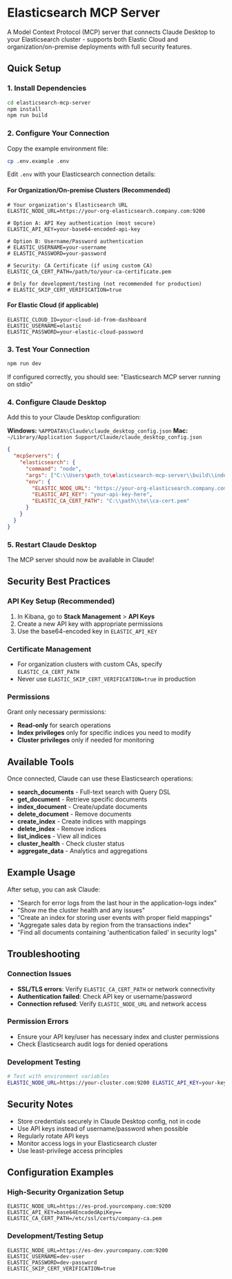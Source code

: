 # Elasticsearch MCP Server

A Model Context Protocol (MCP) server that connects Claude Desktop to your Elasticsearch cluster - supports both Elastic Cloud and organization/on-premise deployments with full security features.

## Quick Setup

### 1. Install Dependencies
```bash
cd elasticsearch-mcp-server
npm install
npm run build
```

### 2. Configure Your Connection

Copy the example environment file:
```bash
cp .env.example .env
```

Edit `.env` with your Elasticsearch connection details:

#### For Organization/On-premise Clusters (Recommended)
```env
# Your organization's Elasticsearch URL
ELASTIC_NODE_URL=https://your-org-elasticsearch.company.com:9200

# Option A: API Key authentication (most secure)
ELASTIC_API_KEY=your-base64-encoded-api-key

# Option B: Username/Password authentication
# ELASTIC_USERNAME=your-username
# ELASTIC_PASSWORD=your-password

# Security: CA Certificate (if using custom CA)
ELASTIC_CA_CERT_PATH=/path/to/your-ca-certificate.pem

# Only for development/testing (not recommended for production)
# ELASTIC_SKIP_CERT_VERIFICATION=true
```

#### For Elastic Cloud (if applicable)
```env
ELASTIC_CLOUD_ID=your-cloud-id-from-dashboard
ELASTIC_USERNAME=elastic
ELASTIC_PASSWORD=your-elastic-cloud-password
```

### 3. Test Your Connection
```bash
npm run dev
```
If configured correctly, you should see: "Elasticsearch MCP server running on stdio"

### 4. Configure Claude Desktop

Add this to your Claude Desktop configuration:

**Windows:** `%APPDATA%\Claude\claude_desktop_config.json`
**Mac:** `~/Library/Application Support/Claude/claude_desktop_config.json`

```json
{
  "mcpServers": {
    "elasticsearch": {
      "command": "node",
      "args": ["C:\\Users\path_to\elasticsearch-mcp-server\\build\\index.js"],
      "env": {
        "ELASTIC_NODE_URL": "https://your-org-elasticsearch.company.com:9200",
        "ELASTIC_API_KEY": "your-api-key-here",
        "ELASTIC_CA_CERT_PATH": "C:\\path\\to\\ca-cert.pem"
      }
    }
  }
}
```

### 5. Restart Claude Desktop

The MCP server should now be available in Claude!

## Security Best Practices

### API Key Setup (Recommended)
1. In Kibana, go to **Stack Management** > **API Keys**
2. Create a new API key with appropriate permissions
3. Use the base64-encoded key in `ELASTIC_API_KEY`

### Certificate Management
- For organization clusters with custom CAs, specify `ELASTIC_CA_CERT_PATH`
- Never use `ELASTIC_SKIP_CERT_VERIFICATION=true` in production

### Permissions
Grant only necessary permissions:
- **Read-only** for search operations
- **Index privileges** only for specific indices you need to modify
- **Cluster privileges** only if needed for monitoring

## Available Tools

Once connected, Claude can use these Elasticsearch operations:

- **search_documents** - Full-text search with Query DSL
- **get_document** - Retrieve specific documents
- **index_document** - Create/update documents
- **delete_document** - Remove documents
- **create_index** - Create indices with mappings
- **delete_index** - Remove indices
- **list_indices** - View all indices
- **cluster_health** - Check cluster status
- **aggregate_data** - Analytics and aggregations

## Example Usage

After setup, you can ask Claude:

- "Search for error logs from the last hour in the application-logs index"
- "Show me the cluster health and any issues"
- "Create an index for storing user events with proper field mappings"
- "Aggregate sales data by region from the transactions index"
- "Find all documents containing 'authentication failed' in security logs"

## Troubleshooting

### Connection Issues
- **SSL/TLS errors**: Verify `ELASTIC_CA_CERT_PATH` or network connectivity
- **Authentication failed**: Check API key or username/password
- **Connection refused**: Verify `ELASTIC_NODE_URL` and network access

### Permission Errors
- Ensure your API key/user has necessary index and cluster permissions
- Check Elasticsearch audit logs for denied operations

### Development Testing
```bash
# Test with environment variables
ELASTIC_NODE_URL=https://your-cluster.com:9200 ELASTIC_API_KEY=your-key npm run dev
```

## Security Notes

- Store credentials securely in Claude Desktop config, not in code
- Use API keys instead of username/password when possible
- Regularly rotate API keys
- Monitor access logs in your Elasticsearch cluster
- Use least-privilege access principles

## Configuration Examples

### High-Security Organization Setup
```env
ELASTIC_NODE_URL=https://es-prod.yourcompany.com:9200
ELASTIC_API_KEY=base64EncodedApiKey==
ELASTIC_CA_CERT_PATH=/etc/ssl/certs/company-ca.pem
```

### Development/Testing Setup
```env
ELASTIC_NODE_URL=https://es-dev.yourcompany.com:9200
ELASTIC_USERNAME=dev-user
ELASTIC_PASSWORD=dev-password
ELASTIC_SKIP_CERT_VERIFICATION=true
```
